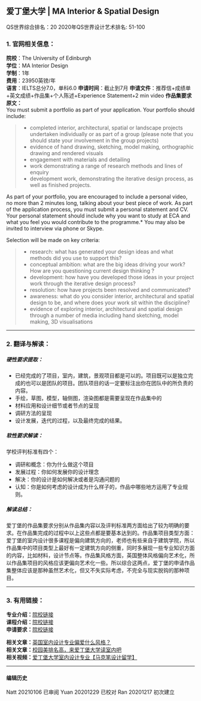 ## 爱丁堡大学 | MA Interior & Spatial Design

QS世界综合排名：20
2020年QS世界设计艺术排名: 51-100  

### 1. 官网相关信息：

**院校**：The University of Edinburgh  
**学位**：MA Interior Design  
**学制**：1年  
**费用**：23950英镑/年  
**语言**：IELTS总分7.0，单科6.0
**申请时间**：截止到7月
**申请文件**：推荐信+成绩单+英文成绩+作品集+个人陈述+Experience Statement+2 min video
**作品集要求原文：**  
You must submit a portfolio as part of your application. Your portfolio should include:
> - completed interior, architectural, spatial or landscape projects undertaken individually or as part of a group (please note that you should state your involvement in the group projects)
> - evidence of hand drawing, sketching, model making, orthographic drawing and rendered visuals
> - engagement with materials and detailing
> - work demonstrating a range of research methods and lines of enquiry
> - development work, demonstrating the iterative design process, as well as finished projects.

As part of your portfolio, you are encouraged to include a personal video, no more than 2 minutes long, talking about your best piece of work.
As part of the application process, you must submit a personal statement and CV. Your personal statement should include why you want to study at ECA and what you feel you would contribute to the programme.* You may also be invited to interview via phone or Skype.

Selection will be made on key criteria:
> - research: what has generated your design ideas and what methods did you use to support this?
> - conceptual ambition: what are the big ideas driving your work? How are you questioning current design thinking ?
> - development: how have you developed those ideas in your project work through the iterative design process?
> - resolution: how have projects been resolved and communicated?
> - awareness: what do you consider interior, architectural and spatial design to be, and where does your work sit within the discipline?
> - evidence of exploring interior, architectural and spatial design through a number of media including hand sketching, model making, 3D visualisations


---


### 2. 翻译与解读：

##### 硬性要求提取：
- 已经完成的了项目，室内，建筑，景观项目都是可以的。项目既可以是独立完成的也可以是团队的项目。团队项目的话一定要标注出你在团队中的所负责的内容。
- 手绘，草图，模型，轴侧图，渲染图都是需要呈现在作品集中的
- 材料应用和设计细节或者节点的呈现
- 调研方法的呈现
- 设计发展，迭代的过程，以及最终完成的结果。


##### 软性要求解读：
学校评判标准有四个：

- 调研和概念：你为什么做这个项目
- 发展过程：你如何发展你的设计理念  
- 解决：你的设计是如何解决或者是沟通问题的  
- 认知：你是如何考虑的设计成为什么样子的，作品中哪些地方运用了专业规则。

##### 解读总结：
爱丁堡的作品集要求分别从作品集内容以及评判标准两方面给出了较为明确的要求。在作品集完成的过程中以上这些点都是要基本达到的。作品集项目类型方面：爱丁堡的室内设计很多课程是偏向建筑方向的，老师也有些来自于建筑学院，所以作品集中的项目类型上最好有一定建筑方向的侧重，同时多展现一些专业知识方面的内容，比如材料，设计节点等。作品集风格方面，英国整体风格偏向艺术化，所以作品集项目的风格应该更偏向艺术化一些。所以综合这两点，爱丁堡的申请作品集整体应该是那种虽然艺术化，但又不失实际考虑，不完全与现实脱钩的那种项目。

---


### 3. 有用链接：

**专业介绍：**[院校链接](https://www.ed.ac.uk/studying/postgraduate/degrees/index.php?r=site/view&id=737/)  
**课程介绍：**[院校链接](http://www.drps.ed.ac.uk/17-18/dpt/ptmartinde1f.htm)  
**申请要求：**[院校链接](https://www.ed.ac.uk/studying/postgraduate/degrees/index.php?r=site/view&id=737)

**相关文章：**[英国室内设计专业偏爱什么风格？](http://www.makebi.net/32984.html)  
**相关文章：**[校园美排名高，来爱丁堡大学读室内吧](http://www.makebi.net/26708.html)      
**相关视频：**[爱丁堡大学室内设计专业【马克笔设计留学】](https://www.bilibili.com/video/av22923284)  



---


#### 编辑历史
Natt 20210106 已审阅
Yuan 20201229 已校对
Ran 20201217 初次建立
